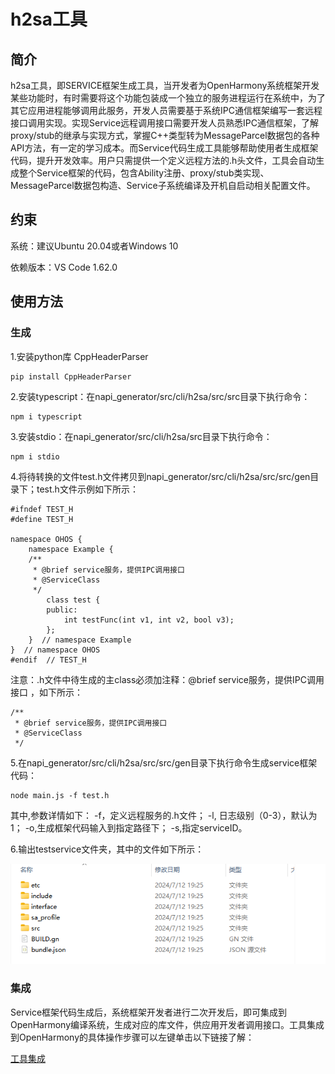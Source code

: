 # h2sa工具

## 简介

h2sa工具，即SERVICE框架生成工具，当开发者为OpenHarmony系统框架开发某些功能时，有时需要将这个功能包装成一个独立的服务进程运行在系统中，为了其它应用进程能够调用此服务，开发人员需要基于系统IPC通信框架编写一套远程接口调用实现。实现Service远程调用接口需要开发人员熟悉IPC通信框架，了解proxy/stub的继承与实现方式，掌握C++类型转为MessageParcel数据包的各种API方法，有一定的学习成本。而Service代码生成工具能够帮助使用者生成框架代码，提升开发效率。用户只需提供一个定义远程方法的.h头文件，工具会自动生成整个Service框架的代码，包含Ability注册、proxy/stub类实现、MessageParcel数据包构造、Service子系统编译及开机自启动相关配置文件。

## 约束
系统：建议Ubuntu 20.04或者Windows 10

依赖版本：VS Code 1.62.0

## 使用方法

### 生成

1.安装python库 CppHeaderParser

```
pip install CppHeaderParser
```

2.安装typescript：在napi_generator/src/cli/h2sa/src/src目录下执行命令：

	npm i typescript

3.安装stdio：在napi_generator/src/cli/h2sa/src目录下执行命令：

	npm i stdio

4.将待转换的文件test.h文件拷贝到napi_generator/src/cli/h2sa/src/src/gen目录下；test.h文件示例如下所示：

```
#ifndef TEST_H
#define TEST_H

namespace OHOS {
    namespace Example {
    /**
     * @brief service服务，提供IPC调用接口
     * @ServiceClass
     */
        class test {
        public:
            int testFunc(int v1, int v2, bool v3);
        };
    }  // namespace Example
}  // namespace OHOS
#endif  // TEST_H
```

注意：.h文件中待生成的主class必须加注释：@brief service服务，提供IPC调用接口 ，如下所示：

```
/**
 * @brief service服务，提供IPC调用接口
 * @ServiceClass
 */
```

5.在napi_generator/src/cli/h2sa/src/src/gen目录下执行命令生成service框架代码：

```
node main.js -f test.h
```

其中,参数详情如下：
  -f，定义远程服务的.h文件；
  -l, 日志级别（0-3），默认为1；
  -o,生成框架代码输入到指定路径下；
  -s,指定serviceID。

6.输出testservice文件夹，其中的文件如下所示：

![](./docs/figures/h2sa_outRes.png)

### 集成

Service框架代码生成后，系统框架开发者进行二次开发后，即可集成到OpenHarmony编译系统，生成对应的库文件，供应用开发者调用接口。工具集成到OpenHarmony的具体操作步骤可以左键单击以下链接了解：

[工具集成](https://gitee.com/openharmony/napi_generator/blob/master/src/cli/h2sa/docs/usage/h2sa_ENSEMBLE_METHOD_ZH.md)



